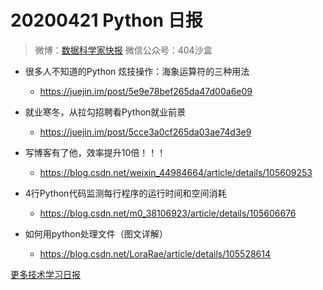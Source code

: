 # 20200421 Python 日报
> 微博：[数据科学家快报](https://www.weibo.com/wukehao)
> 微信公众号：404沙盒
- 很多人不知道的Python 炫技操作：海象运算符的三种用法
  - https://juejin.im/post/5e9e78bef265da47d00a6e09

- 就业寒冬，从拉勾招聘看Python就业前景
  - https://juejin.im/post/5cce3a0cf265da03ae74d3e9

- 写博客有了他，效率提升10倍！！！
  - https://blog.csdn.net/weixin_44984664/article/details/105609253

- 4行Python代码监测每行程序的运行时间和空间消耗
  - https://blog.csdn.net/m0_38106923/article/details/105606676

- 如何用python处理文件（图文详解）
  - https://blog.csdn.net/LoraRae/article/details/105528614

  
[更多技术学习日报](https://github.com/KehaoWu/dailypython)
